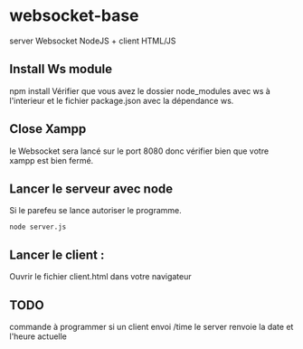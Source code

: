 # websocket-base
server Websocket NodeJS + client HTML/JS

## Install Ws module
npm install 
Vérifier que vous avez le dossier node_modules avec ws à l'interieur 
et le fichier package.json avec la dépendance ws.

## Close Xampp
le Websocket sera lancé sur le port 8080 donc vérifier bien que votre xampp est bien fermé.

## Lancer le serveur avec node
Si le parefeu se lance autoriser le programme.

``node server.js``

## Lancer le client :
Ouvrir le fichier client.html dans votre navigateur

## TODO
commande à programmer
si un client envoi /time  le server renvoie la date et l'heure actuelle